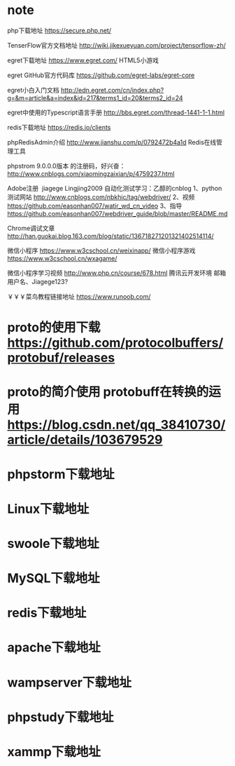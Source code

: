# note
 php下载地址 https://secure.php.net/
 
 TenserFlow官方文档地址 http://wiki.jikexueyuan.com/project/tensorflow-zh/
 
 egret下载地址 https://www.egret.com/ HTML5小游戏
 
 egret GitHub官方代码库 https://github.com/egret-labs/egret-core
 
 egret小白入门文档 http://edn.egret.com/cn/index.php?g=&m=article&a=index&id=217&terms1_id=20&terms2_id=24
 
 egret中使用的Typescript语言手册 http://bbs.egret.com/thread-1441-1-1.html
 
 redis下载地址 https://redis.io/clients
 
 phpRedisAdmin介绍 http://www.jianshu.com/p/0792472b4a1d  Redis在线管理工具
 
 phpstrom 9.0.0.0版本 的注册码，好兴奋：http://www.cnblogs.com/xiaomingzaixian/p/4759237.html
 
 Adobe注册  jiagege Lingjing2009
 自动化测试学习：乙醇的cnblog 1、python测试网站 http://www.cnblogs.com/nbkhic/tag/webdriver/ 
 2、视频 https://github.com/easonhan007/watir_wd_cn_video 
 3、指导 https://github.com/easonhan007/webdriver_guide/blob/master/README.md 
 
 Chrome调试文章  http://han.guokai.blog.163.com/blog/static/136718271201321402514114/
 
 微信小程序 https://www.w3cschool.cn/weixinapp/
 微信小程序游戏 https://www.w3cschool.cn/wxagame/
 
 微信小程序学习视频 http://www.php.cn/course/678.html
 腾讯云开发环境 邮箱用户名、Jiagege123?
 
 ￥￥￥菜鸟教程链接地址 https://www.runoob.com/
 # proto的使用下载 https://github.com/protocolbuffers/protobuf/releases
 # proto的简介使用 protobuff在转换的运用 https://blog.csdn.net/qq_38410730/article/details/103679529
 
# phpstorm下载地址 
# Linux下载地址 
# swoole下载地址
# MySQL下载地址
# redis下载地址
# apache下载地址
# wampserver下载地址
# phpstudy下载地址
# xammp下载地址
